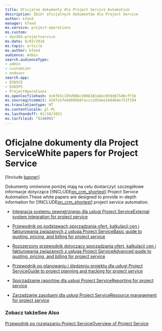 ```yaml
---
title: Oficjalne dokumenty dla Project Service Automation
description: Zbiór oficjalnych dokumentów dla Project Service
author: kfend
manager: kfend
ms.service: project-operations
ms.custom:
- dyn365-projectservice
ms.date: 8/03/2018
ms.topic: article
ms.author: kfend
audience: Admin
search.audienceType:
- admin
- customizer
- enduser
search.app:
- D365CE
- D365PS
- ProjectOperations
ms.openlocfilehash: dc6fb5c195d98bc3808383a8ec059d675d6cff3b
ms.sourcegitcommit: 418fa1fe9d605b8faccc2d5dee1b04b4e753f194
ms.translationtype: HT
ms.contentlocale: pl-PL
ms.lasthandoff: 02/10/2021
ms.locfileid: "5146991"
---
```

# <a name="white-papers-for-project-service"></a><span data-ttu-id="3bb95-103">Oficjalne dokumenty dla Project Service</span><span class="sxs-lookup"><span data-stu-id="3bb95-103">White papers for Project Service</span></span>

[!include [banner](../includes/psa-now-project-operations.md)]

<span data-ttu-id="3bb95-104">Dokumenty omówione poniżej mają na celu dostarczyć szczegółowe informacje dotyczące [!INCLUDE[pn_crm_shortest](../includes/pn-crm-shortest.md)] Project Service Automation.</span><span class="sxs-lookup"><span data-stu-id="3bb95-104">These white papers are designed to provide in-depth information for [!INCLUDE[pn_crm_shortest](../includes/pn-crm-shortest.md)] project service automation.</span></span>

-   [<span data-ttu-id="3bb95-105">Integracja systemu zewnętrznego dla usługi Project Service</span><span class="sxs-lookup"><span data-stu-id="3bb95-105">External system integration for project service</span></span>](https://go.microsoft.com/fwlink/?LinkId=825445)

-   [<span data-ttu-id="3bb95-106">Przewodnik po podstawach sporządzania ofert, kalkulacji cen i fakturowania związanych z usługą Project Service</span><span class="sxs-lookup"><span data-stu-id="3bb95-106">Basic guide to quoting, pricing, and billing for project service</span></span>](https://go.microsoft.com/fwlink/?LinkId=825241)

-   [<span data-ttu-id="3bb95-107">Rozszerzony przewodnik dotyczący sporządzania ofert, kalkulacji cen i fakturowania związanych z usługą Project Service</span><span class="sxs-lookup"><span data-stu-id="3bb95-107">Advanced guide to quoting, pricing, and billing for project service</span></span>](https://go.microsoft.com/fwlink/?LinkId=825242)

-   [<span data-ttu-id="3bb95-108">Przewodnik po planowaniu i śledzeniu projektu dla usługi Project Service</span><span class="sxs-lookup"><span data-stu-id="3bb95-108">Guide to project planning and tracking for project service</span></span>](https://go.microsoft.com/fwlink/?LinkId=825243)

-   [<span data-ttu-id="3bb95-109">Sporządzanie raportów dla usługi Project Service</span><span class="sxs-lookup"><span data-stu-id="3bb95-109">Reporting for project service</span></span>](https://go.microsoft.com/fwlink/?LinkId=825446)

-   [<span data-ttu-id="3bb95-110">Zarządzanie zasobami dla usługi Project Service</span><span class="sxs-lookup"><span data-stu-id="3bb95-110">Resource management for project service</span></span>](https://go.microsoft.com/fwlink/?LinkId=825244)

### <a name="see-also"></a><span data-ttu-id="3bb95-111">Zobacz także</span><span class="sxs-lookup"><span data-stu-id="3bb95-111">See Also</span></span>
 [<span data-ttu-id="3bb95-112">Przewodnik po rozwiązaniu Project Service</span><span class="sxs-lookup"><span data-stu-id="3bb95-112">Overview of Project Service</span></span>](../psa/overview.md)
